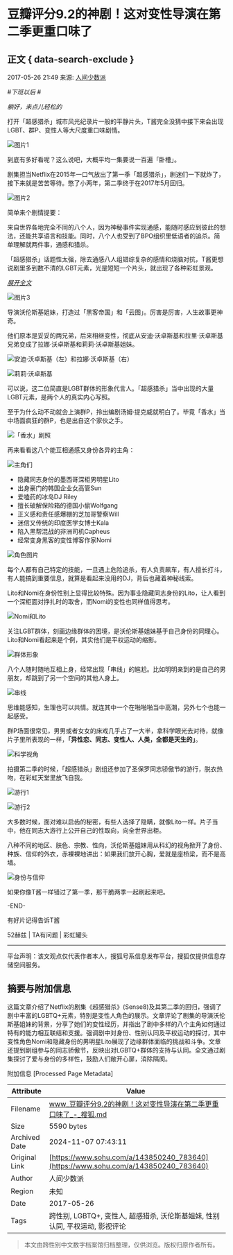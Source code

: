 # 豆瓣评分9.2的神剧！这对变性导演在第二季更重口味了

## 正文 { data-search-exclude }


2017-05-26 21:49 来源: [人间少数派](https://www.sohu.com/?spm=smpc.content-abroad.content.1.1730965166520NIQLFgi)

_#下班以后 _#__

_躺好，来点儿轻松的_

打开「超感猎杀」城市风光纪录片一般的平静片头，T酱完全没猜中接下来会出现LGBT、群P、变性人等大尺度重口味剧情。

![图片1](http://img.mp.itc.cn/upload/20170526/d556703caa98484b8b3ec7be5003cac7_th.jpg)

到底有多好看呢？这么说吧，大概平均一集要说一百遍「卧槽」。

剧集担当Netflix在2015年一口气放出了第一季「超感猎杀」，剧迷们一下就炸了，接下来就是苦苦等待。憋了小两年，第二季终于在2017年5月回归。

![图片2](http://img.mp.itc.cn/upload/20170526/333f4265f83c492ca051b82a84a78853.jpg)

简单来个剧情提要：

来自世界各地完全不同的八个人，因为神秘事件实现通感，能随时感应到彼此的想法，还能共享语言和技能。同时，八个人也受到了BPO组织里低语者的追杀。简单理解就两件事，通感和猎杀。

「超感猎杀」话题性太强，除去通感八人组错综复杂的感情和烧脑对抗，T酱更想说剧里多到数不清的LGBT元素，光是短短一个片头，就出现了各种彩虹景观。

[_展开全文_](javascript:;)

![图片3](http://img.mp.itc.cn/upload/20170526/78e276ea160a40c0b3de74fb5984dbea.jpg)

导演沃伦斯基姐妹，打造过「黑客帝国」和「云图」。厉害是厉害，人生故事更神奇。

他们原本是妥妥的两兄弟，后来相继变性，彻底从安迪·沃卓斯基和拉里·沃卓斯基兄弟变成了拉娜·沃卓斯基和莉莉·沃卓斯基姐妹。

![安迪·沃卓斯基（左）和拉娜·沃卓斯基（右）](http://img.mp.itc.cn/upload/20170526/2de3ce482a05486b9c270f9eff057edc_th.jpg)

![莉莉·沃卓斯基](http://img.mp.itc.cn/upload/20170526/867ce6d68056484ba39577018a59afa5_th.jpg)

可以说，这二位简直是LGBT群体的形象代言人。「超感猎杀」当中出现的大量LGBT元素，是两个人的真实内心写照。

至于为什么动不动就会上演群P，拎出编剧汤姆·提克威就明白了。毕竟「香水」当中场面疯狂的群P，也是出自这个家伙之手。

![「香水」剧照](http://img.mp.itc.cn/upload/20170526/09428f2992174294b3e6da3ac6e7b553_th.jpg)

再来看看这八个能互相通感又身份各异的主角：

![主角们](http://img.mp.itc.cn/upload/20170526/6ae5c8a1cf194314b09dc69043dab7c4_th.jpg)

- 隐藏同志身份的墨西哥深柜男明星Lito
- 出身豪门的韩国企业女高管Sun
- 爱嗑药的冰岛DJ Riley
- 擅长破解保险箱的德国小偷Wolfgang
- 正义感和责任感爆棚的芝加哥警察Will
- 迷信又传统的印度医学女博士Kala
- 陷入黑帮混战的非洲司机Capheus
- 经常变身黑客的变性博客作家Nomi

![角色图片](http://img.mp.itc.cn/upload/20170526/3f49feed2bf54459ab0990c1cdea7484_th.jpg)

每个人都有自己特定的技能，一旦遇上危险追杀，有人负责飙车，有人擅长打斗，有人能搞到重要信息，就算是看起来没用的DJ，背后也藏着神秘线索。

Lito和Nomi在身份性别上显得比较特殊。因为事业隐藏同志身份的Lito，让人看到一个深柜面对挣扎时的取舍，而Nomi的变性也同样值得思考。

![Nomi和Lito](http://img.mp.itc.cn/upload/20170526/5e9ebe948eb64a26abc90781900b1c09_th.jpg)

关注LGBT群体，刻画边缘群体的困境，是沃伦斯基姐妹基于自己身份的同理心。Lito和Nomi看起来是个例，其实他们是平权运动的缩影。

![群体形象](http://img.mp.itc.cn/upload/20170526/92ccb77df70240aea30ceac092a5ea90_th.jpg)

八个人随时随地互相上身，经常出现「串线」的尴尬。比如明明亲到的是自己的男朋友，却跳到了另一个空间的其他人身上。

![串线](http://img.mp.itc.cn/upload/20170526/d37731e70b6a4a4f9547adcadbcf25ba.jpg)

思维能感知，生理也可以共情。就连其中一个在啪啪啪当中高潮，另外七个也能一起感受。

群P场面很常见，男男或者女女的床戏几乎占了一大半，拿科学眼光去对待，就像片子里所表现的一样，**「异性恋、同志、变性人、人类，全都是天生的」**。

![科学视角](http://img.mp.itc.cn/upload/20170526/db1c1ad5e5ff4391a80c97ff45ffa268.jpg)

拍摄第二季的时候，「超感猎杀」剧组还参加了圣保罗同志骄傲节的游行，脱衣热吻，在彩虹天堂里放飞自我。

![游行1](http://img.mp.itc.cn/upload/20170526/5644b08aff6849c9a22207282c567cfa.jpg)

![游行2](http://img.mp.itc.cn/upload/20170526/8597ecdf040b400dab6b824765030276.jpg)

大多数时候，面对难以启齿的秘密，有些人选择了隐瞒，就像Lito一样。片子当中，他在同志大游行上公开自己的性取向，向全世界出柜。

八种不同的地区、肤色、宗教、性向，沃伦斯基姐妹用从科幻的视角掀开了身份、种族、信仰的外衣，赤裸裸地讲出：如果我们放开心胸，爱就是座桥梁，而不是高墙。

![身份与信仰](http://img.mp.itc.cn/upload/20170526/91545badcf4e493c9b0e44a23b0db46f.jpg)

如果你像T酱一样错过了第一季，那干脆两季一起刷起来吧。

\-END-

有好片记得告诉T酱

52赫兹 | TA有问题 | 彩虹罐头

--- 

平台声明：该文观点仅代表作者本人，搜狐号系信息发布平台，搜狐仅提供信息存储空间服务。

## 摘要与附加信息

<!-- tcd_abstract -->
这篇文章介绍了Netflix的剧集《超感猎杀》(Sense8)及其第二季的回归，强调了剧中丰富的LGBTQ+元素，特别是变性人角色的展示。文章评论了剧集的导演沃伦斯基姐妹的背景，分享了她们的变性经历，并指出了剧中多样的八个主角如何通过特有的能力相互联结和支援。强调剧中对身份、性别认同及平权运动的探讨，其中变性角色Nomi和隐藏身份的男明星Lito展现了边缘群体面临的挑战和斗争。文章还提到剧组参与的同志骄傲节，反映出对LGBTQ+群体的支持与认同。全文通过剧集探讨了爱与身份的多样性，鼓励人们敞开心扉，消除隔阂。
<!-- tcd_abstract_end -->

附加信息 [Processed Page Metadata]

| Attribute       | Value                                  |
|-----------------|----------------------------------------|
| Filename        | www_豆瓣评分9.2的神剧！这对变性导演在第二季更重口味了_-_搜狐.md                             |
| Size            | 5590 bytes                           |
| Archived Date   | 2024-11-07 07:43:11                             |
| Original Link   | [https://www.sohu.com/a/143850240_783640](https://www.sohu.com/a/143850240_783640)                       |
| Author          | 人间少数派                               |
| Region          | 未知                               |
| Date            | 2017-05-26                                 |
| Tags            | 跨性别, LGBTQ+, 变性人, 超感猎杀, 沃伦斯基姐妹, 性别认同, 平权运动, 影视评论                                 |
>
> 本文由跨性别中文数字档案馆归档整理，仅供浏览。版权归原作者所有。
>